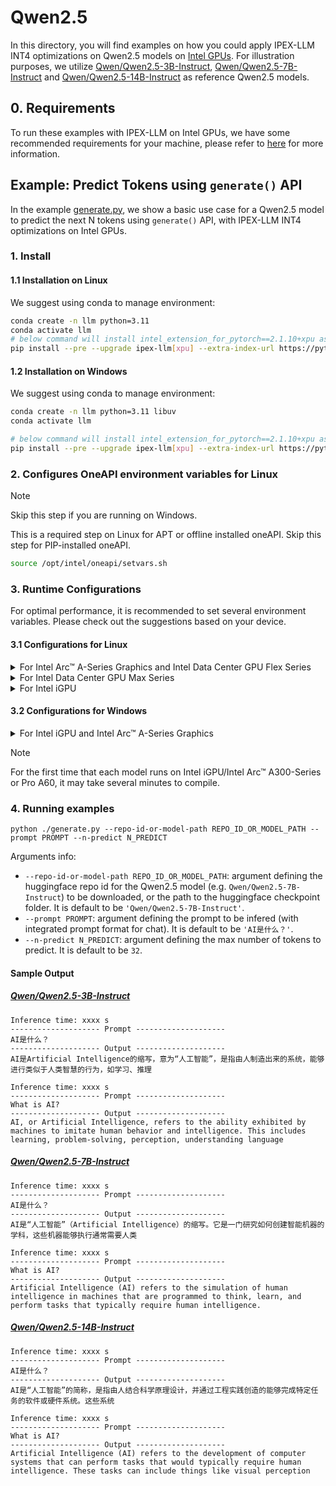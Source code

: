 # Qwen2.5
In this directory, you will find examples on how you could apply IPEX-LLM INT4 optimizations on Qwen2.5 models on [Intel GPUs](../../../README.md). For illustration purposes, we utilize [Qwen/Qwen2.5-3B-Instruct](https://huggingface.co/Qwen/Qwen2.5-3B-Instruct), [Qwen/Qwen2.5-7B-Instruct](https://huggingface.co/Qwen/Qwen2.5-7B-Instruct) and [Qwen/Qwen2.5-14B-Instruct](https://huggingface.co/Qwen/Qwen2.5-14B-Instruct) as reference Qwen2.5 models.

## 0. Requirements
To run these examples with IPEX-LLM on Intel GPUs, we have some recommended requirements for your machine, please refer to [here](../../../README.md#requirements) for more information.

## Example: Predict Tokens using `generate()` API
In the example [generate.py](./generate.py), we show a basic use case for a Qwen2.5 model to predict the next N tokens using `generate()` API, with IPEX-LLM INT4 optimizations on Intel GPUs.
### 1. Install
#### 1.1 Installation on Linux
We suggest using conda to manage environment:
```bash
conda create -n llm python=3.11
conda activate llm
# below command will install intel_extension_for_pytorch==2.1.10+xpu as default
pip install --pre --upgrade ipex-llm[xpu] --extra-index-url https://pytorch-extension.intel.com/release-whl/stable/xpu/us/
```

#### 1.2 Installation on Windows
We suggest using conda to manage environment:
```bash
conda create -n llm python=3.11 libuv
conda activate llm

# below command will install intel_extension_for_pytorch==2.1.10+xpu as default
pip install --pre --upgrade ipex-llm[xpu] --extra-index-url https://pytorch-extension.intel.com/release-whl/stable/xpu/us/
```

### 2. Configures OneAPI environment variables for Linux

> [!NOTE]
> Skip this step if you are running on Windows.

This is a required step on Linux for APT or offline installed oneAPI. Skip this step for PIP-installed oneAPI.

```bash
source /opt/intel/oneapi/setvars.sh
```

### 3. Runtime Configurations
For optimal performance, it is recommended to set several environment variables. Please check out the suggestions based on your device.
#### 3.1 Configurations for Linux
<details>

<summary>For Intel Arc™ A-Series Graphics and Intel Data Center GPU Flex Series</summary>

```bash
export USE_XETLA=OFF
export SYCL_PI_LEVEL_ZERO_USE_IMMEDIATE_COMMANDLISTS=1
export SYCL_CACHE_PERSISTENT=1
```

</details>

<details>

<summary>For Intel Data Center GPU Max Series</summary>

```bash
export LD_PRELOAD=${LD_PRELOAD}:${CONDA_PREFIX}/lib/libtcmalloc.so
export SYCL_PI_LEVEL_ZERO_USE_IMMEDIATE_COMMANDLISTS=1
export SYCL_CACHE_PERSISTENT=1
export ENABLE_SDP_FUSION=1
```
> Note: Please note that `libtcmalloc.so` can be installed by `conda install -c conda-forge -y gperftools=2.10`.
</details>

<details>

<summary>For Intel iGPU</summary>

```bash
export SYCL_CACHE_PERSISTENT=1
```

</details>

#### 3.2 Configurations for Windows
<details>

<summary>For Intel iGPU and Intel Arc™ A-Series Graphics</summary>

```cmd
set SYCL_CACHE_PERSISTENT=1
```

</details>


> [!NOTE]
> For the first time that each model runs on Intel iGPU/Intel Arc™ A300-Series or Pro A60, it may take several minutes to compile.
### 4. Running examples

```
python ./generate.py --repo-id-or-model-path REPO_ID_OR_MODEL_PATH --prompt PROMPT --n-predict N_PREDICT
```

Arguments info:
- `--repo-id-or-model-path REPO_ID_OR_MODEL_PATH`: argument defining the huggingface repo id for the Qwen2.5 model (e.g. `Qwen/Qwen2.5-7B-Instruct`) to be downloaded, or the path to the huggingface checkpoint folder. It is default to be `'Qwen/Qwen2.5-7B-Instruct'`.
- `--prompt PROMPT`: argument defining the prompt to be infered (with integrated prompt format for chat). It is default to be `'AI是什么？'`.
- `--n-predict N_PREDICT`: argument defining the max number of tokens to predict. It is default to be `32`.

#### Sample Output
##### [Qwen/Qwen2.5-3B-Instruct](https://huggingface.co/Qwen/Qwen2.5-3B-Instruct)
```log
Inference time: xxxx s
-------------------- Prompt --------------------
AI是什么？
-------------------- Output --------------------
AI是Artificial Intelligence的缩写，意为“人工智能”，是指由人制造出来的系统，能够进行类似于人类智慧的行为，如学习、推理
```

```log
Inference time: xxxx s
-------------------- Prompt --------------------
What is AI?
-------------------- Output --------------------
AI, or Artificial Intelligence, refers to the ability exhibited by machines to imitate human behavior and intelligence. This includes learning, problem-solving, perception, understanding language
```

##### [Qwen/Qwen2.5-7B-Instruct](https://huggingface.co/Qwen/Qwen2.5-7B-Instruct)
```log
Inference time: xxxx s
-------------------- Prompt --------------------
AI是什么？
-------------------- Output --------------------
AI是“人工智能”（Artificial Intelligence）的缩写。它是一门研究如何创建智能机器的学科，这些机器能够执行通常需要人类
```

```log
Inference time: xxxx s
-------------------- Prompt --------------------
What is AI?
-------------------- Output --------------------
Artificial Intelligence (AI) refers to the simulation of human intelligence in machines that are programmed to think, learn, and perform tasks that typically require human intelligence.
```

##### [Qwen/Qwen2.5-14B-Instruct](https://huggingface.co/Qwen/Qwen2.5-14B-Instruct)
```log
Inference time: xxxx s
-------------------- Prompt --------------------
AI是什么？
-------------------- Output --------------------
AI是“人工智能”的简称，是指由人结合科学原理设计，并通过工程实践创造的能够完成特定任务的软件或硬件系统。这些系统
```

```log
Inference time: xxxx s
-------------------- Prompt --------------------
What is AI?
-------------------- Output --------------------
Artificial Intelligence (AI) refers to the development of computer systems that can perform tasks that would typically require human intelligence. These tasks can include things like visual perception
```